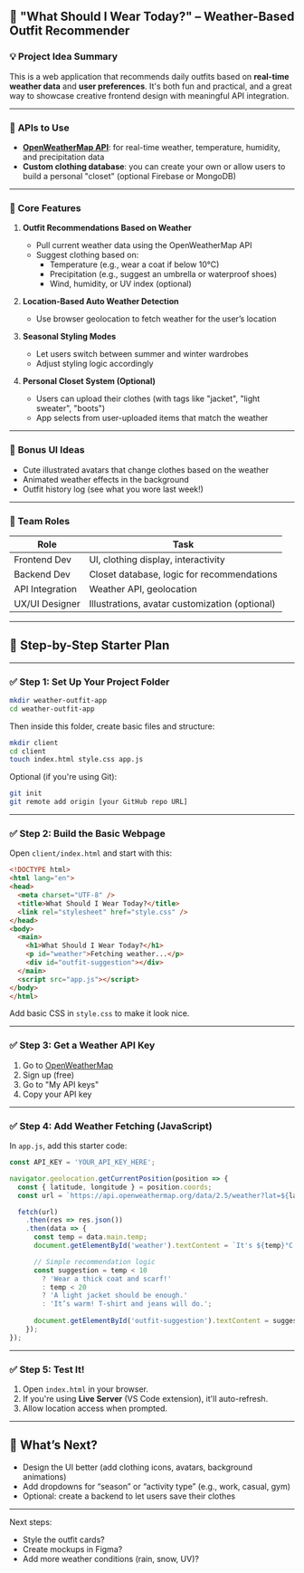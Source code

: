 ## 👗 **"What Should I Wear Today?" – Weather-Based Outfit Recommender**

### 💡 **Project Idea Summary**
This is a web application that recommends daily outfits based on **real-time weather data** and **user preferences**. It's both fun and practical, and a great way to showcase creative frontend design with meaningful API integration.

---

### 🔌 **APIs to Use**
- **[OpenWeatherMap API](https://openweathermap.org/api)**: for real-time weather, temperature, humidity, and precipitation data
- **Custom clothing database**: you can create your own or allow users to build a personal "closet" (optional Firebase or MongoDB)

---

### 🌟 Core Features
1. **Outfit Recommendations Based on Weather**
   - Pull current weather data using the OpenWeatherMap API
   - Suggest clothing based on:
     - Temperature (e.g., wear a coat if below 10°C)
     - Precipitation (e.g., suggest an umbrella or waterproof shoes)
     - Wind, humidity, or UV index (optional)

2. **Location-Based Auto Weather Detection**
   - Use browser geolocation to fetch weather for the user’s location

3. **Seasonal Styling Modes**
   - Let users switch between summer and winter wardrobes
   - Adjust styling logic accordingly

4. **Personal Closet System (Optional)**
   - Users can upload their clothes (with tags like "jacket", "light sweater", "boots")
   - App selects from user-uploaded items that match the weather

---

### 🎨 **Bonus UI Ideas**
- Cute illustrated avatars that change clothes based on the weather
- Animated weather effects in the background
- Outfit history log (see what you wore last week!)

---

### 👥 Team Roles
| Role | Task |
|------|------|
| Frontend Dev | UI, clothing display, interactivity |
| Backend Dev | Closet database, logic for recommendations |
| API Integration | Weather API, geolocation |
| UX/UI Designer | Illustrations, avatar customization (optional) |

---

## 🚀 Step-by-Step Starter Plan

---

### ✅ **Step 1: Set Up Your Project Folder**

```bash
mkdir weather-outfit-app
cd weather-outfit-app
```

Then inside this folder, create basic files and structure:

```bash
mkdir client
cd client
touch index.html style.css app.js
```

Optional (if you're using Git):

```bash
git init
git remote add origin [your GitHub repo URL]
```

---

### ✅ **Step 2: Build the Basic Webpage**

Open `client/index.html` and start with this:

```html
<!DOCTYPE html>
<html lang="en">
<head>
  <meta charset="UTF-8" />
  <title>What Should I Wear Today?</title>
  <link rel="stylesheet" href="style.css" />
</head>
<body>
  <main>
    <h1>What Should I Wear Today?</h1>
    <p id="weather">Fetching weather...</p>
    <div id="outfit-suggestion"></div>
  </main>
  <script src="app.js"></script>
</body>
</html>
```

Add basic CSS in `style.css` to make it look nice.

---

### ✅ **Step 3: Get a Weather API Key**

1. Go to [OpenWeatherMap](https://openweathermap.org/api)
2. Sign up (free)
3. Go to "My API keys"
4. Copy your API key

---

### ✅ **Step 4: Add Weather Fetching (JavaScript)**

In `app.js`, add this starter code:

```javascript
const API_KEY = 'YOUR_API_KEY_HERE';

navigator.geolocation.getCurrentPosition(position => {
  const { latitude, longitude } = position.coords;
  const url = `https://api.openweathermap.org/data/2.5/weather?lat=${latitude}&lon=${longitude}&units=metric&appid=${API_KEY}`;

  fetch(url)
    .then(res => res.json())
    .then(data => {
      const temp = data.main.temp;
      document.getElementById('weather').textContent = `It's ${temp}°C right now.`;

      // Simple recommendation logic
      const suggestion = temp < 10
        ? 'Wear a thick coat and scarf!'
        : temp < 20
        ? 'A light jacket should be enough.'
        : 'It’s warm! T-shirt and jeans will do.';
      
      document.getElementById('outfit-suggestion').textContent = suggestion;
    });
});
```

---

### ✅ **Step 5: Test It!**

1. Open `index.html` in your browser.
2. If you're using **Live Server** (VS Code extension), it'll auto-refresh.
3. Allow location access when prompted.

---

## 🧩 What’s Next?
- Design the UI better (add clothing icons, avatars, background animations)
- Add dropdowns for “season” or “activity type” (e.g., work, casual, gym)
- Optional: create a backend to let users save their clothes

---

Next steps:
- Style the outfit cards?
- Create mockups in Figma?
- Add more weather conditions (rain, snow, UV)?
